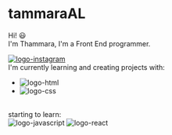 # tammaraAL
Hi! 
:smiley:
<br>
I'm Thammara, I'm a Front End programmer.
<br>

<a href="https://www.instagram.com/alveeast/"><img src="https://img.shields.io/badge/Instagram-E4405F?style=for-the-badge&logo=instagram&logoColor=white" alt="logo-instagram"></a> 
<br>
I'm currently learning and creating projects with:
<br>
- <img src="https://img.shields.io/badge/HTML5-E34F26?style=for-the-badge&logo=html5&logoColor=white" alt="logo-html">
- <img src="https://img.shields.io/badge/CSS3-1572B6?style=for-the-badge&logo=css3&logoColor=white" alt="logo-css">
<br>
starting to learn:
<br>
<img src="https://img.shields.io/badge/JavaScript-F7DF1E?style=for-the-badge&logo=javascript&logoColor=black" alt="logo-javascript">
<img src="https://img.shields.io/badge/React-20232A?style=for-the-badge&logo=react&logoColor=61DAFB" alt="logo-react">
